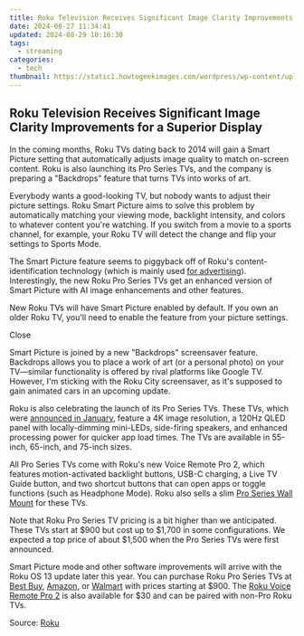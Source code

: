 ```yaml
---
title: Roku Television Receives Significant Image Clarity Improvements for a Superior Display
date: 2024-08-27 11:34:41
updated: 2024-08-29 10:16:30
tags:
  - streaming
categories:
  - tech
thumbnail: https://static1.howtogeekimages.com/wordpress/wp-content/uploads/2024/04/14.jpg
---
```


## Roku Television Receives Significant Image Clarity Improvements for a Superior Display

In the coming months, Roku TVs dating back to 2014 will gain a Smart Picture setting that automatically adjusts image quality to match on-screen content. Roku is also launching its Pro Series TVs, and the company is preparing a "Backdrops" feature that turns TVs into works of art.

 Everybody wants a good-looking TV, but nobody wants to adjust their picture settings. Roku Smart Picture aims to solve this problem by automatically matching your viewing mode, backlight intensity, and colors to whatever content you're watching. If you switch from a movie to a sports channel, for example, your Roku TV will detect the change and flip your settings to Sports Mode.

 The Smart Picture feature seems to piggyback off of Roku's content-identification technology (which is mainly used [for advertising](https://video-content-creator.techidaily.com/unlock-pro-quality-videos-gopro-quik-editing-on-macbook-made-simple-for-2024/)). Interestingly, the new Roku Pro Series TVs get an enhanced version of Smart Picture with AI image enhancements and other features.

 New Roku TVs will have Smart Picture enabled by default. If you own an older Roku TV, you'll need to enable the feature from your picture settings.

Close 

 Smart Picture is joined by a new "Backdrops" screensaver feature. Backdrops allows you to place a work of art (or a personal photo) on your TV—similar functionality is offered by rival platforms like Google TV. However, I'm sticking with the Roku City screensaver, as it's supposed to gain animated cars in an upcoming update.

 Roku is also celebrating the launch of its Pro Series TVs. These TVs, which were [announced in January](https://win-howtos.techidaily.com/step-by-step-tutorial-reestablishing-a-connection-between-your-console-and-xbox-one-controller/), feature a 4K image resolution, a 120Hz QLED panel with locally-dimming mini-LEDs, side-firing speakers, and enhanced processing power for quicker app load times. The TVs are available in 55-inch, 65-inch, and 75-inch sizes.

 All Pro Series TVs come with Roku's new Voice Remote Pro 2, which features motion-activated backlight buttons, USB-C charging, a Live TV Guide button, and two shortcut buttons that can open apps or toggle functions (such as Headphone Mode). Roku also sells a slim [Pro Series Wall Mount](https://www.anrdoezrs.net/links/3607085/type/dlg/sid/UUhtgUeUpU2002645/https://www.roku.com/products/accessories/roku-pro-series-wall-mount) for these TVs.

 Note that Roku Pro Series TV pricing is a bit higher than we anticipated. These TVs start at $900 but cost up to $1,700 in some configurations. We expected a top price of about $1,500 when the Pro Series TVs were first announced.

 Smart Picture mode and other software improvements will arrive with the Roku OS 13 update later this year. You can purchase Roku Pro Series TVs at [Best Buy](https://shop-links.co/link/?exclusive=1&publisher_slug=itechdaily19598&url=https%3A%2F%2Fwww.bestbuy.com%2Fsite%2Fpromo%2Frokutv), [Amazon](https://www.amazon.com/stores/page/54451C80-F035-4796-BB95-B1BE112E205D?tag=hotoge-20&ascsubtag=UUhtgUeUpU2002645&asc%5Frefurl=https%3A%2F%2Fwww.howtogeek.com%2Froku-tv-gets-a-picture-quality-upgrade%2F&asc%5Fcampaign=Short-Term), or [Walmart](https://www.walmart.com/browse/electronics/roku-tvs/3944%5F1060825%5F1939756%5F8198896) with prices starting at $900\. The [Roku Voice Remote Pro 2](https://www.anrdoezrs.net/links/3607085/type/dlg/sid/UUhtgUeUpU2002645/https://www.roku.com/products/accessories/roku-voice-remote-pro-2nd-edition) is also available for $30 and can be paired with non-Pro Roku TVs.

 Source: [Roku](https://newsroom.roku.com/news/2024/04/roku-pro-series-arrives-with-elevated-features-and-design-in/jsabjq4m-1712687696)

<ins class="adsbygoogle"
     style="display:block"
     data-ad-format="autorelaxed"
     data-ad-client="ca-pub-7571918770474297"
     data-ad-slot="1223367746"></ins>



<ins class="adsbygoogle"
     style="display:block"
     data-ad-client="ca-pub-7571918770474297"
     data-ad-slot="8358498916"
     data-ad-format="auto"
     data-full-width-responsive="true"></ins>
